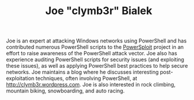 ﻿---
title: Joe "clymb3r" Bialek
description: ""
image: /images/author/joe-clymb3r-bialek.jpg
social:
- icon: fab fa-facebook
  link: https://facebook.com/#
- icon: fab fa-twitter
  link: https://twitter.com/#
- icon: fab fa-github
  link: https://github.com/#
- icon: fas fa-link
  link: http://clymb3r.wordpress.com/
- icon: fab fa-linkedin-in
  link: https://www.linkedin.com/in/#/
- icon: fab fa-youtube
  link: '#'
- icon: fab fa-twitch
  link: https://www.twitch.tv/#

---
Joe is an expert at attacking Windows networks using PowerShell and has contributed numerous PowerShell scripts to the <a href="https://github.com/mattifestation/PowerSploit">PowerSploit</a> project in an effort to raise awareness of the PowerShell attack vector. Joe also has experience auditing PowerShell scripts for security issues (and exploiting these issues), as well as applying PowerShell best practices to help secure networks. Joe maintains a blog where he discusses interesting post-exploitation techniques, often involving PowerShell, at <a href="http://clymb3r.wordpress.com">http://clymb3r.wordpress.com</a>. Joe is also interested in rock climbing, mountain biking, snowboarding, and auto racing.
